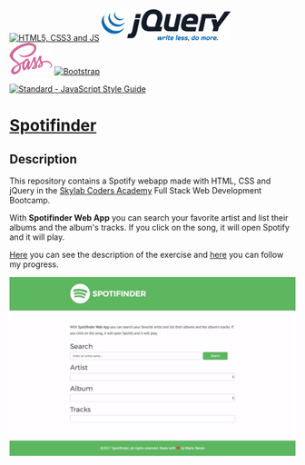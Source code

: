 [![HTML5, CSS3 and JS](https://github.com/MarioTerron/logo-images/blob/master/logos/html5-css3-js.png)](https://www.w3.org/)
[![jQuery](https://github.com/MarioTerron/logo-images/blob/master/logos/jquery.png)](http://jquery.com/)  
[![SASS](https://github.com/MarioTerron/logo-images/blob/master/logos/sass.png)](http://sass-lang.com/)
[![Bootstrap](https://github.com/MarioTerron/logo-images/blob/master/logos/bootstrap.png)](http://getbootstrap.com/)

[![Standard - JavaScript Style Guide](https://img.shields.io/badge/code%20style-standard-brightgreen.svg)](http://standardjs.com/)


# [Spotifinder](https://marioterron.github.io/spotifinder) #

## Description ##

This repository contains a Spotify webapp made with HTML, CSS and jQuery in the [Skylab Coders Academy](http://www.skylabcoders.com/es/) Full Stack Web Development Bootcamp.

With **Spotifinder Web App** you can search your favorite artist and list their albums and the album's tracks. If you click on the song, it will open Spotify and it will play.

[Here](https://github.com/juanmaguitar/exercises-javascript/tree/master/04-jquery-spotify-API) you can see the description of the exercise and [here](https://marioterron.github.io/spotifinder) you can follow my progress.

![Snapshot](img/full-site.jpeg)